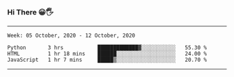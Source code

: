 ### Hi There 😀🖐
---
<!--START_SECTION:waka-->
```text
Week: 05 October, 2020 - 12 October, 2020

Python       3 hrs           █████████████▓░░░░░░░░░░░   55.30 % 
HTML         1 hr 18 mins    ██████░░░░░░░░░░░░░░░░░░░   24.00 % 
JavaScript   1 hr 7 mins     █████▒░░░░░░░░░░░░░░░░░░░   20.70 % 
```
<!--END_SECTION:waka-->

---
